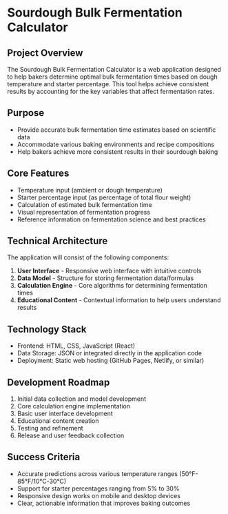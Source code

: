 # Sourdough Bulk Fermentation Calculator

## Project Overview
The Sourdough Bulk Fermentation Calculator is a web application designed to help bakers determine optimal bulk fermentation times based on dough temperature and starter percentage. This tool helps achieve consistent results by accounting for the key variables that affect fermentation rates.

## Purpose
- Provide accurate bulk fermentation time estimates based on scientific data
- Accommodate various baking environments and recipe compositions
- Help bakers achieve more consistent results in their sourdough baking

## Core Features
- Temperature input (ambient or dough temperature)
- Starter percentage input (as percentage of total flour weight)
- Calculation of estimated bulk fermentation time
- Visual representation of fermentation progress
- Reference information on fermentation science and best practices

## Technical Architecture
The application will consist of the following components:
1. **User Interface** - Responsive web interface with intuitive controls
2. **Data Model** - Structure for storing fermentation data/formulas
3. **Calculation Engine** - Core algorithms for determining fermentation times
4. **Educational Content** - Contextual information to help users understand results

## Technology Stack
- Frontend: HTML, CSS, JavaScript (React)
- Data Storage: JSON or integrated directly in the application code
- Deployment: Static web hosting (GitHub Pages, Netlify, or similar)

## Development Roadmap
1. Initial data collection and model development
2. Core calculation engine implementation
3. Basic user interface development
4. Educational content creation
5. Testing and refinement
6. Release and user feedback collection

## Success Criteria
- Accurate predictions across various temperature ranges (50°F-85°F/10°C-30°C)
- Support for starter percentages ranging from 5% to 30%
- Responsive design works on mobile and desktop devices
- Clear, actionable information that improves baking outcomes
